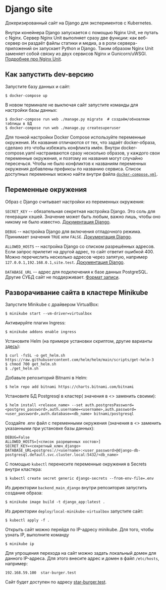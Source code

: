 # Django site

Докеризированный сайт на Django для экспериментов с Kubernetes.

Внутри конейнера Django запускается с помощью Nginx Unit, не путать с Nginx. Сервер Nginx Unit выполняет сразу две функции: как веб-сервер он раздаёт файлы статики и медиа, а в роли сервера-приложений он запускает Python и Django. Таким образом Nginx Unit заменяет собой связку из двух сервисов Nginx и Gunicorn/uWSGI. [Подробнее про Nginx Unit](https://unit.nginx.org/).

## Как запустить dev-версию

Запустите базу данных и сайт:

```shell-session
$ docker-compose up
```

В новом терминале не выключая сайт запустите команды для настройки базы данных:

```shell-session
$ docker-compose run web ./manage.py migrate  # создаём/обновляем таблицы в БД
$ docker-compose run web ./manage.py createsuperuser
```

Для тонкой настройки Docker Compose используйте переменные окружения. Их названия отличаются от тех, что задаёт docker-образа, сделано это чтобы избежать конфликта имён. Внутри docker-compose.yaml настраиваются сразу несколько образов, у каждого свои переменные окружения, и поэтому их названия могут случайно пересечься. Чтобы не было конфликтов к названиям переменных окружения добавлены префиксы по названию сервиса. Список доступных переменных можно найти внутри файла [`docker-compose.yml`](./docker-compose.yml).

## Переменные окружения

Образ с Django считывает настройки из переменных окружения:

`SECRET_KEY` -- обязательная секретная настройка Django. Это соль для генерации хэшей. Значение может быть любым, важно лишь, чтобы оно никому не было известно. [Документация Django](https://docs.djangoproject.com/en/3.2/ref/settings/#secret-key).

`DEBUG` -- настройка Django для включения отладочного режима. Принимает значения `TRUE` или `FALSE`. [Документация Django](https://docs.djangoproject.com/en/3.2/ref/settings/#std:setting-DEBUG).

`ALLOWED_HOSTS` -- настройка Django со списком разрешённых адресов. Если запрос прилетит на другой адрес, то сайт ответит ошибкой 400. Можно перечислить несколько адресов через запятую, например `127.0.0.1,192.168.0.1,site.test`. [Документация Django](https://docs.djangoproject.com/en/3.2/ref/settings/#allowed-hosts).

`DATABASE_URL` -- адрес для подключения к базе данных PostgreSQL. Другие СУБД сайт не поддерживает. [Формат записи](https://github.com/jacobian/dj-database-url#url-schema).

## Разворачивание сайта в кластере Minikube

Запустите Minikube с драйвером VirtualBox:

```shell-session
$ minikube start --vm-driver=virtualbox
```

Активируйте плагин Ingress:
```shell-session
$ minikube addons enable ingress
```

Установите Helm (на примере установки скриптом, другие варианты [здесь](https://helm.sh/docs/intro/install/)):

```shell-session
$ curl -fsSL -o get_helm.sh https://raw.githubusercontent.com/helm/helm/main/scripts/get-helm-3
$ chmod 700 get_helm.sh
$ ./get_helm.sh
```

Добавьте репозиторий Bitnami в Helm:

```shell-session
$ helm repo add bitnami https://charts.bitnami.com/bitnami 
```

Установите БД Postgresql в кластер( значения в <> заменить своими):

```shell-session
$ helm install <release_name> --set auth.postgresPassword=<postgres_password>,auth.username=<username>,auth.password=<user_password>,auth.database=<db_name> bitnami/postgresql
```

Создайте .env файл с переменными окружения (значения в <> заменить указанными при установке базы данных):

```shell-session
DEBUG=False
ALLOWED_HOSTS=[<список разрешенных хостов>]
SECRET_KEY=<секретный_ключ_django>
DATABASE_URL=postgres://<username>:<user_password>@django-db-postgresql.default.svc.cluster.local:5432/<db_name>
```

С помощью `kubectl` перенесите переменные окружения в Secrets внутри кластера:

```shell-session
$ kubectl create secret generic django-secrets --from-env-file=.env
```
Из директории `backend_main_django` внутри репозитория запустить создание образа:

```shell-session
$ minikube image build -t django_app:latest .
```

Из директории `deploy/local-minikube-virtualbox` запустите сайт:

```shell-session
$ kubectl apply -f .
```

Открыть сайт можно перейдя по IP-адресу minikube. Для того, чтобы узнать IP, выполните команду

```shell-session
$ minikube ip
```

Для упрощения перехода на сайт можно задать локальный домен для данного IP-адреса. Для этого внесите адрес и домен в файл `/etc/hosts`, например:

```shell-session
192.168.59.100	star-burger.test
```

Сайт будет доступен по адресу [star-burger.test](star-burger.test).